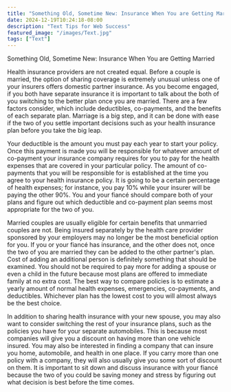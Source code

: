 ```yaml
---
title: "Something Old, Sometime New: Insurance When You are Getting Married"
date: 2024-12-19T10:24:18-08:00
description: "Text Tips for Web Success"
featured_image: "/images/Text.jpg"
tags: ["Text"]
---
```


Something Old, Sometime New: Insurance When You are Getting Married

Health insurance providers are not created equal. Before a couple is married, the option of sharing coverage is extremely unusual unless one of your insurers offers domestic partner insurance. As you become engaged, if you both have separate insurance it is important to talk about the both of you switching to the better plan once you are married. There are a few factors consider, which include deductibles, co-payments, and the benefits of each separate plan. Marriage is a big step, and it can be done with ease if the two of you settle important decisions such as your health insurance plan before you take the big leap.

Your deductible is the amount you must pay each year to start your policy. Once this payment is made you will be responsible for whatever amount of co-payment your insurance company requires for you to pay for the health expenses that are covered in your particular policy. The amount of co-payments that you will be responsible for is established at the time you agree to your health insurance policy. It is going to be a certain percentage of health expenses; for instance, you pay 10% while your insurer will be paying the other 90%. You and your fiancé should compare both of your plans and figure out which deductible and co-payment plan seems most appropriate for the two of you. 

Married couples are usually eligible for certain benefits that unmarried couples are not. Being insured separately by the health care provider sponsored by your employers may no longer be the most beneficial option for you. If you or your fiancé has insurance, and the other does not, once the two of you are married they can be added to the other partner's plan. Cost of adding an additional person is definitely something that should be examined. You should not be required to pay more for adding a spouse or even a child in the future because most plans are offered to immediate family at no extra cost. The best way to compare policies is to estimate a yearly amount of normal health expenses, emergencies, co-payments, and deductibles. Whichever plan has the lowest cost to you will almost always be the best choice.

In addition to sharing health insurance with your new spouse, you may also want to consider switching the rest of your insurance plans, such as the policies you have for your separate automobiles. This is because most companies will give you a discount on having more than one vehicle insured. You may also be interested in finding a company that can insure you home, automobile, and health in one place. If you carry more than one policy with a company, they will also usually give you some sort of discount on them. It is important to sit down and discuss insurance with your fiancé because the two of you could be saving money and stress by figuring out what decision is best before the time comes.


